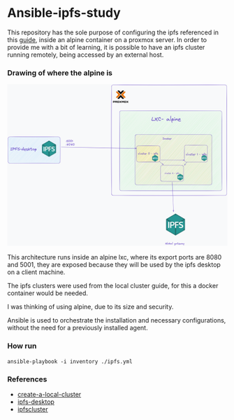 # Ansible-ipfs-study


This repository has the sole purpose of configuring the ipfs referenced in this [guide](https://docs.ipfs.tech/install/server-infrastructure/#create-a-local-cluster), inside an alpine container on a proxmox server.
In order to provide me with a bit of learning, it is possible to have an ipfs cluster running remotely, being accessed by an external host.


### Drawing of where the alpine is

![alt text](diagram.png)

This architecture runs inside an alpine lxc, where its export ports are 8080 and 5001, they are exposed because they will be used by the ipfs desktop on a client machine.

The ipfs clusters were used from the local cluster guide, for this a docker container would be needed.

I was thinking of using alpine, due to its size and security.

Ansible is used to orchestrate the installation and necessary configurations, without the need for a previously installed agent.

### How run

```shell 
ansible-playbook -i inventory ./ipfs.yml 
```


### References
- [create-a-local-cluster](https://docs.ipfs.tech/install/server-infrastructure/#create-a-local-cluster)
- [ipfs-desktop](https://docs.ipfs.tech/install/ipfs-desktop/#windows)
- [ipfscluster](https://ipfscluster.io/documentation/deployment/bootstrap/)